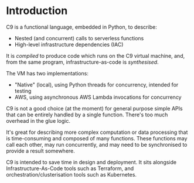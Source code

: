 # Introduction

C9 is a functional language, embedded in Python, to describe:

- Nested (and concurrent) calls to serverless functions
- High-level infrastructure dependencies (IAC)

It is *compiled* to produce code which runs on the C9 virtual machine, and, from
the same program, infrastructure-as-code is *synthesised*.

The VM has two implementations:

- "Native" (local), using Python threads for concurrency, intended for testing
- AWS, using asynchronous AWS Lambda invocations for concurrency

C9 is not a good choice (at the moment) for general purpose simple APIs that can
be entirely handled by a single function. There's too much overhead in the glue
logic.

It's great for describing more complex computation or data processing that is
time-consuming and composed of many functions. These functions may call each
other, may run concurrently, and may need to be synchronised to provide a result
somewhere.

C9 is intended to save time in design and deployment. It sits alongside
Infrastructure-As-Code tools such as Terraform, and orchestration/clusterisation
tools such as Kubernetes.

